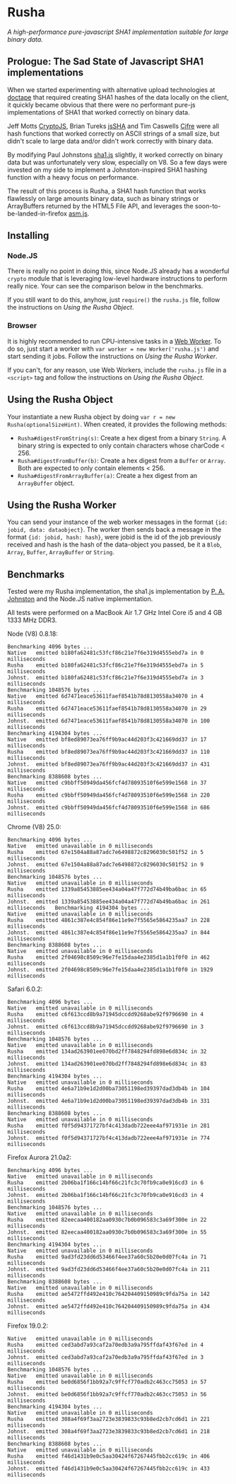 # Rusha
*A high-performance pure-javascript SHA1 implementation suitable for large binary data.*

## Prologue: The Sad State of Javascript SHA1 implementations

When we started experimenting with alternative upload technologies at [doctape](http://doctape.com) that required creating SHA1 hashes of the data locally on the client, it quickly became obvious that there were no performant pure-js implementations of SHA1 that worked correctly on binary data.

Jeff Motts [CryptoJS](http://code.google.com/p/crypto-js/), Brian Tureks [jsSHA](http://caligatio.github.com/jsSHA/) and Tim Caswells [Cifre](http://github.com/openpeer/cifre) were all hash functions that worked correctly on ASCII strings of a small size, but didn't scale to large data and/or didn't work correctly with binary data.

By modifying Paul Johnstons [sha1.js](http://pajhome.org.uk/crypt/md5/sha1.html) slightly, it worked correctly on binary data but was unfortunately very slow, especially on V8. So a few days were invested on my side to implement a Johnston-inspired SHA1 hashing function with a heavy focus on performance.

The result of this process is Rusha, a SHA1 hash function that works flawlessly on large amounts binary data, such as binary strings or ArrayBuffers returned by the HTML5 File API, and leverages the soon-to-be-landed-in-firefox [asm.js](http://asmjs.org/spec/latest/).

## Installing

### Node.JS

There is really no point in doing this, since Node.JS already has a wonderful `crypto` module that is leveraging low-level hardware instructions to perform really nice. Your can see the comparison below in the benchmarks.

If you still want to do this, anyhow, just `require()` the `rusha.js` file, follow the instructions on _Using the Rusha Object_.

### Browser

It is highly recommended to run CPU-intensive tasks in a [Web Worker](http://developer.mozilla.org/en-US/docs/DOM/Using_web_workers). To do so, just start a worker with `var worker = new Worker('rusha.js')` and start sending it jobs. Follow the instructions on _Using the Rusha Worker_.

If you can't, for any reason, use Web Workers, include the `rusha.js` file in a `<script>` tag and follow the instructions on _Using the Rusha Object_.

## Using the Rusha Object

Your instantiate a new Rusha object by doing `var r = new Rusha(optionalSizeHint)`. When created, it provides the following methods:

- `Rusha#digestFromString(s)`: Create a hex digest from a binary `String`. A binary string is expected to only contain characters whose charCode < 256.
- `Rusha#digestFromBuffer(b)`: Create a hex digest from a `Buffer` or `Array`. Both are expected to only contain elements < 256.
- `Rusha#digestFromArrayBuffer(a)`: Create a hex digest from an `ArrayBuffer` object.

## Using the Rusha Worker

You can send your instance of the web worker messages in the format `{id: jobid, data: dataobject}`. The worker then sends back a message in the format `{id: jobid, hash: hash}`, were jobid is the id of the job previously received and hash is the hash of the data-object you passed, be it a `Blob`, `Array`, `Buffer`, `ArrayBuffer` or `String`.

## Benchmarks

Tested were my Rusha implementation, the sha1.js implementation by [P. A. Johnston](http://pajhome.org.uk/crypt/md5/sha1.html) and the Node.JS native implementation.

All tests were performed on a MacBook Air 1.7 GHz Intel Core i5 and 4 GB 1333 MHz DDR3.

Node (V8) 0.8.18:

	Benchmarking 4096 bytes ...
	Native   emitted b180fa62481c53fcf86c21e7f6e319d4555ebd7a in 0 milliseconds
	Rusha    emitted b180fa62481c53fcf86c21e7f6e319d4555ebd7a in 5 milliseconds
	Johnst.  emitted b180fa62481c53fcf86c21e7f6e319d4555ebd7a in 3 milliseconds
	Benchmarking 1048576 bytes ...
	Native   emitted 6d7471eace53611faef8541b78d8130558a34070 in 4 milliseconds
	Rusha    emitted 6d7471eace53611faef8541b78d8130558a34070 in 29 milliseconds
	Johnst.  emitted 6d7471eace53611faef8541b78d8130558a34070 in 100 milliseconds
	Benchmarking 4194304 bytes ...
	Native   emitted bf8ed89073ea76ff9b9ac44d203f3c421669dd37 in 17 milliseconds
	Rusha    emitted bf8ed89073ea76ff9b9ac44d203f3c421669dd37 in 110 milliseconds
	Johnst.  emitted bf8ed89073ea76ff9b9ac44d203f3c421669dd37 in 431 milliseconds
	Benchmarking 8388608 bytes ...
	Native   emitted c9bbff50949da456fcf4d78093510f6e599e1568 in 37 milliseconds
	Rusha    emitted c9bbff50949da456fcf4d78093510f6e599e1568 in 220 milliseconds
	Johnst.  emitted c9bbff50949da456fcf4d78093510f6e599e1568 in 686 milliseconds

Chrome (V8) 25.0:

	Benchmarking 4096 bytes ...
	Native   emitted unavailable in 0 milliseconds
	Rusha    emitted 67e1504a88a87adc7e6498872c8296030c501f52 in 5 milliseconds
	Johnst.  emitted 67e1504a88a87adc7e6498872c8296030c501f52 in 9 milliseconds
	Benchmarking 1048576 bytes ...
	Native   emitted unavailable in 0 milliseconds
	Rusha    emitted 1339a85453885ee434a04a47f772d74b49ba6bac in 65 milliseconds
	Johnst.  emitted 1339a85453885ee434a04a47f772d74b49ba6bac in 261 milliseconds 	Benchmarking 4194304 bytes ...
	Native   emitted unavailable in 0 milliseconds
	Rusha    emitted 4861c387e4c854f86e11e9e7f5565e5864235aa7 in 228 milliseconds
	Johnst.  emitted 4861c387e4c854f86e11e9e7f5565e5864235aa7 in 844 milliseconds
	Benchmarking 8388608 bytes ...
	Native   emitted unavailable in 0 milliseconds
	Rusha    emitted 2f04698c8509c96e7fe15daa4e2385d1a1b1f0f0 in 462 milliseconds
	Johnst.  emitted 2f04698c8509c96e7fe15daa4e2385d1a1b1f0f0 in 1929 milliseconds

Safari 6.0.2:

	Benchmarking 4096 bytes ...
	Native   emitted unavailable in 0 milliseconds
	Rusha    emitted c6f613ccd8b9a71945dccdd9268abe92f9796690 in 4 milliseconds
	Johnst.  emitted c6f613ccd8b9a71945dccdd9268abe92f9796690 in 3 milliseconds
	Benchmarking 1048576 bytes ...
	Native   emitted unavailable in 0 milliseconds
	Rusha    emitted 134ad263901ee070bd2ff7848294fd898e6d834c in 32 milliseconds
	Johnst.  emitted 134ad263901ee070bd2ff7848294fd898e6d834c in 83 milliseconds
	Benchmarking 4194304 bytes ...
	Native   emitted unavailable in 0 milliseconds
	Rusha    emitted 4e6a71b9e1d2d00ba73051198ed39397dad3db4b in 104 milliseconds
	Johnst.  emitted 4e6a71b9e1d2d00ba73051198ed39397dad3db4b in 331 milliseconds
	Benchmarking 8388608 bytes ...
	Native   emitted unavailable in 0 milliseconds
	Rusha    emitted f0f5d94371727bf4c413dadb722eee4af971931e in 281 milliseconds
	Johnst.  emitted f0f5d94371727bf4c413dadb722eee4af971931e in 774 milliseconds

Firefox Aurora 21.0a2:

	Benchmarking 4096 bytes ...
	Native   emitted unavailable in 0 milliseconds
	Rusha    emitted 2b06ba1f166c14bf66c21fc3c70fb9ca0e916cd3 in 6 milliseconds
	Johnst.  emitted 2b06ba1f166c14bf66c21fc3c70fb9ca0e916cd3 in 4 milliseconds
	Benchmarking 1048576 bytes ...
	Native   emitted unavailable in 0 milliseconds
	Rusha    emitted 82eecaa400182aa0930c7b0b096583c3a69f300e in 22 milliseconds
	Johnst.  emitted 82eecaa400182aa0930c7b0b096583c3a69f300e in 55 milliseconds
	Benchmarking 4194304 bytes ...
	Native   emitted unavailable in 0 milliseconds
	Rusha    emitted 9ad3fd23dd6d53466f4ee37a60c5b20e0d07fc4a in 71 milliseconds
	Johnst.  emitted 9ad3fd23dd6d53466f4ee37a60c5b20e0d07fc4a in 211 milliseconds
	Benchmarking 8388608 bytes ...
	Native   emitted unavailable in 0 milliseconds
	Rusha    emitted ae5472ffd492e410c764204409150989c9fda75a in 142 milliseconds
	Johnst.  emitted ae5472ffd492e410c764204409150989c9fda75a in 434 milliseconds

Firefox 19.0.2:

	Native   emitted unavailable in 0 milliseconds
	Rusha    emitted ced3abd7a93caf2a70edb3a9a795ffdaf43f67ed in 4 milliseconds
	Johnst.  emitted ced3abd7a93caf2a70edb3a9a795ffdaf43f67ed in 3 milliseconds
	Benchmarking 1048576 bytes ...
	Native   emitted unavailable in 0 milliseconds
	Rusha    emitted be0d6856f1bb92a7c9ffcf770adb2c463cc75053 in 57 milliseconds
	Johnst.  emitted be0d6856f1bb92a7c9ffcf770adb2c463cc75053 in 56 milliseconds
	Benchmarking 4194304 bytes ...
	Native   emitted unavailable in 0 milliseconds
	Rusha    emitted 308a4f69f3aa2723e3839833c93b8ed2cb7cd6d1 in 221 milliseconds
	Johnst.  emitted 308a4f69f3aa2723e3839833c93b8ed2cb7cd6d1 in 218 milliseconds
	Benchmarking 8388608 bytes ...
	Native   emitted unavailable in 0 milliseconds
	Rusha    emitted f46d1431b9e0c5aa30424f67267445fbb2cc619c in 406 milliseconds
	Johnst.  emitted f46d1431b9e0c5aa30424f67267445fbb2cc619c in 433 milliseconds